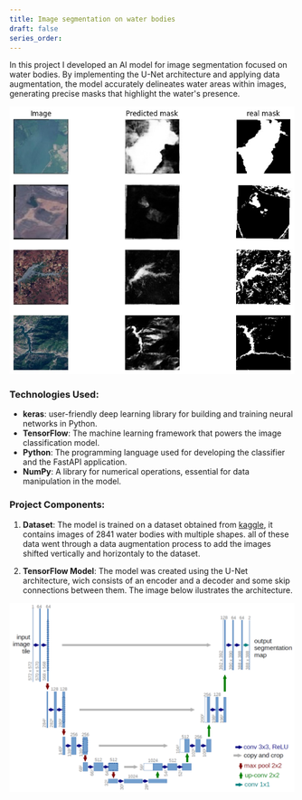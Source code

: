 ```yaml
---
title: Image segmentation on water bodies
draft: false
series_order: 
---
```


In this project I developed an AI model for image segmentation focused on water bodies. By implementing the U-Net architecture and applying data augmentation, the model accurately delineates water areas within images, generating precise masks that highlight the water's presence.

<img src="multimedia/image-segmentation-example.jpeg"
    alt="Image comparison of the real masks for the water bodies and the masks generated by de AI model"
    class = "max-w-prose" />


### Technologies Used:

- **keras**: user-friendly deep learning library for building and training neural networks in Python.
- **TensorFlow**: The machine learning framework that powers the image classification model.
- **Python**: The programming language used for developing the classifier and the FastAPI application.
- **NumPy**: A library for numerical operations, essential for data manipulation in the model.


### Project Components:

1. **Dataset**: The model is trained on a dataset obtained from [kaggle](https://www.kaggle.com/datasets/franciscoescobar/satellite-images-of-water-bodies), it contains images of 2841 water bodies with multiple shapes. all of these data went through a data augmentation process to add the images shifted vertically and horizontaly to the dataset.


2. **TensorFlow Model**: The model was created using the U-Net architecture, wich consists of an encoder and a decoder and some skip connections between them. The image below ilustrates the architecture.

<img src="multimedia/u-net-architecture.png"
    alt="Image comparison of the real masks for the water bodies and the masks generated by de AI model"
    class = "max-w-prose" />